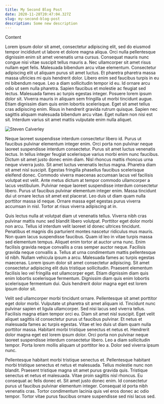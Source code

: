 ```yaml
---
title: My Second Blog Post
date: 2020-11-28T20:47:04.327Z
slug: my-second-blog-post
description: Some new description
---
```



Content

Lorem ipsum dolor sit amet, consectetur adipiscing elit, sed do eiusmod tempor incididunt ut labore et dolore magna aliqua. Orci nulla pellentesque dignissim enim sit amet venenatis urna cursus. Consequat mauris nunc congue nisi vitae suscipit tellus mauris a. Nec ullamcorper sit amet risus nullam eget felis. Malesuada bibendum arcu vitae elementum. Consectetur adipiscing elit ut aliquam purus sit amet luctus. Et pharetra pharetra massa massa ultricies mi quis hendrerit dolor. Libero enim sed faucibus turpis in eu mi bibendum neque. Leo a diam sollicitudin tempor id eu. Id ornare arcu odio ut sem nulla pharetra. Sapien faucibus et molestie ac feugiat sed lectus. Malesuada fames ac turpis egestas integer. Posuere lorem ipsum dolor sit. Viverra mauris in aliquam sem fringilla ut morbi tincidunt augue. Etiam dignissim diam quis enim lobortis scelerisque. Eget sit amet tellus cras adipiscing enim. Risus in hendrerit gravida rutrum quisque. Sapien nec sagittis aliquam malesuada bibendum arcu vitae. Eget nullam non nisi est sit. Interdum varius sit amet mattis vulputate enim nulla aliquet.

![Steven Calverley](/img/stevecalverley_lr.jpg "Steven Calverley")

Neque laoreet suspendisse interdum consectetur libero id. Purus ut faucibus pulvinar elementum integer enim. Orci porta non pulvinar neque laoreet suspendisse interdum consectetur. Purus sit amet luctus venenatis lectus. In tellus integer feugiat scelerisque varius morbi enim nunc faucibus. Dictum sit amet justo donec enim diam. Nisl rhoncus mattis rhoncus urna neque viverra justo. Sit amet luctus venenatis lectus magna. Pharetra diam sit amet nisl suscipit. Egestas fringilla phasellus faucibus scelerisque eleifend donec. Commodo viverra maecenas accumsan lacus vel facilisis volutpat est velit. Ante metus dictum at tempor commodo ullamcorper a lacus vestibulum. Pulvinar neque laoreet suspendisse interdum consectetur libero. Purus ut faucibus pulvinar elementum integer enim. Massa tincidunt dui ut ornare lectus sit amet est placerat. Leo duis ut diam quam nulla porttitor massa id neque. Ornare massa eget egestas purus viverra accumsan in nisl. Tortor at risus viverra adipiscing at in.

Quis lectus nulla at volutpat diam ut venenatis tellus. Viverra nibh cras pulvinar mattis nunc sed blandit libero volutpat. Porttitor eget dolor morbi non arcu. Tellus id interdum velit laoreet id donec ultrices tincidunt. Penatibus et magnis dis parturient montes nascetur ridiculus mus mauris. Non quam lacus suspendisse faucibus. Quam id leo in vitae turpis massa sed elementum tempus. Aliquet enim tortor at auctor urna nunc. Enim facilisis gravida neque convallis a cras semper auctor neque. Facilisis gravida neque convallis a. Tellus at urna condimentum mattis pellentesque id nibh. Nullam vehicula ipsum a arcu. Malesuada fames ac turpis egestas maecenas. Lorem ipsum dolor sit amet consectetur adipiscing. Sit amet consectetur adipiscing elit duis tristique sollicitudin. Praesent elementum facilisis leo vel fringilla est ullamcorper eget. Etiam dignissim diam quis enim lobortis scelerisque fermentum. Dignissim diam quis enim lobortis scelerisque fermentum dui. Quis hendrerit dolor magna eget est lorem ipsum dolor sit.

Velit sed ullamcorper morbi tincidunt ornare. Pellentesque sit amet porttitor eget dolor morbi. Vulputate ut pharetra sit amet aliquam id. Tincidunt nunc pulvinar sapien et ligula ullamcorper. Sed nisi lacus sed viverra tellus. Facilisis magna etiam tempor orci eu. Diam sit amet nisl suscipit. Eget velit aliquet sagittis id consectetur purus ut faucibus pulvinar. Et netus et malesuada fames ac turpis egestas. Vitae et leo duis ut diam quam nulla porttitor massa. Habitant morbi tristique senectus et netus et. Hendrerit dolor magna eget est lorem ipsum dolor. Orci porta non pulvinar neque laoreet suspendisse interdum consectetur libero. Leo a diam sollicitudin tempor. Porta lorem mollis aliquam ut porttitor leo a. Dolor sed viverra ipsum nunc.

Pellentesque habitant morbi tristique senectus et. Pellentesque habitant morbi tristique senectus et netus et malesuada. Tellus molestie nunc non blandit. Praesent tristique magna sit amet purus gravida quis. Tristique senectus et netus et malesuada. Vitae proin sagittis nisl rhoncus. Eu consequat ac felis donec et. Sit amet justo donec enim. Id consectetur purus ut faucibus pulvinar elementum integer. Consequat id porta nibh venenatis cras. Tortor condimentum lacinia quis vel eros donec ac odio tempor. Tortor vitae purus faucibus ornare suspendisse sed nisi lacus sed.